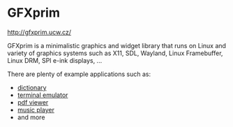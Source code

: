 # GFXprim

http://gfxprim.ucw.cz/

GFXprim is a minimalistic graphics and widget library that runs on Linux and
variety of graphics systems such as X11, SDL, Wayland, Linux Framebuffer, Linux
DRM, SPI e-ink displays, ...

There are plenty of example applications such as:

- [dictionary](https://github.com/gfxprim/gpdict)
- [terminal emulator](https://github.com/gfxprim/termini)
- [pdf viewer](https://github.com/gfxprim/gppdf)
- [music player](https://github.com/gfxprim/gpplayer)
- and more
